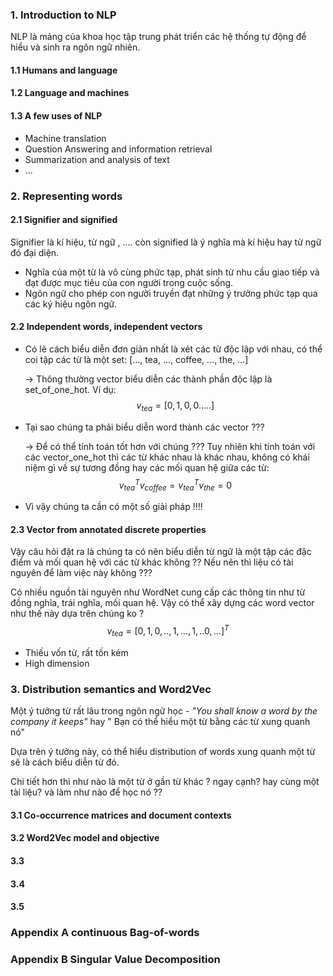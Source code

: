 ### 1. Introduction to NLP 
NLP là mảng của khoa học tập trung phát triển các hệ thống tự động để hiểu và sinh ra ngôn ngữ nhiên. 
#### 1.1 Humans and language 

#### 1.2 Language and machines 
#### 1.3 A few uses of NLP 
* Machine translation 
* Question Answering and information retrieval 
* Summarization and analysis of text 
* ... 
### 2. Representing words
#### 2.1  Signifier and signified 
Signifier là kí hiệu, từ ngữ , .... còn signified là ý nghĩa mà kí hiệu hay từ ngữ đó đại diện.
- Nghĩa của một từ là vô cùng phức tạp, phát sinh từ nhu cầu giao tiếp và đạt được mục tiêu của con người trong cuộc sống.
- Ngôn ngữ cho phép con người truyền đạt những ý trưởng phức tạp qua các ký hiệu ngôn ngữ.
#### 2.2 Independent words, independent vectors 
- Có lẽ cách biểu diễn đơn giản nhất là xét các từ độc lập với nhau, có thể coi tập các từ là một set: [..., tea, ..., coffee, ..., the, ...] 

    -> Thông thường vector biểu diễn các thành phần độc lập là set_of_one_hot. Ví dụ:  
    $$v_{tea} = [0, 1 , 0 , 0 .....]$$
- Tại sao chúng ta phải biểu diễn word thành các vector ??? 

    -> Để có thể tính toán tốt hơn với chúng ??? Tuy nhiên khi tính toán với các vector_one_hot thì các từ khác nhau là khác nhau, không có khái niệm gì  về sự tương đồng hay các mối quan hệ giữa các từ:
    $$v_{tea}^Tv_{coffee} = v_{tea}^Tv_{the} = 0$$
- Vì vậy chúng ta cần có một số giải pháp !!!!
#### 2.3 Vector from annotated discrete properties 
Vậy câu hỏi đặt ra là chúng ta có nên biểu diễn từ ngữ là một tập các đặc điểm và mối quan hệ với các từ khác không ?? Nếu nên thì liệu có tài nguyên để làm việc này không ??? 

Có nhiều nguồn tài nguyên như WordNet cung cấp các thông tin như từ đồng nghĩa, trái nghĩa, mối quan hệ. Vậy có thể xây dựng các word vector như thế này dựa trên chúng ko ? 
$$v_{tea} = [0,1,0,..,1,...,1,..0,...]^T$$
* Thiếu vốn từ, rất tốn kém 
* High dimension 
### 3. Distribution semantics and Word2Vec
Một ý tưởng từ rất lâu trong ngôn ngữ học - _"You shall know a word by the company it keeps"_ hay " Bạn có thể hiểu một từ bằng các từ xung quanh nó" 

Dựa trên ý tưởng này, có thể hiểu distribution of words xung quanh một từ sẽ là cách biểu diễn từ đó. 

Chi tiết hơn thì như nào là một từ ở gần từ khác ? ngay cạnh? hay cùng một tài liệu? và làm như nào để  học nó ??
#### 3.1 Co-occurrence matrices and document contexts 
#### 3.2 Word2Vec model and objective 
#### 3.3
#### 3.4
#### 3.5 
### Appendix A continuous Bag-of-words 
### Appendix B Singular Value Decomposition 
